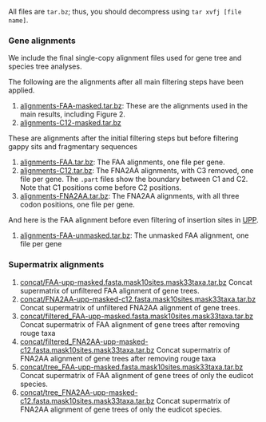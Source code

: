All files are `tar.bz`; thus, you should decompress using `tar xvfj [file name]`.

### Gene alignments

We include the final single-copy alignment files used for gene tree and species tree analyses. 

The following are the alignments after all main filtering steps have been applied. 

1. [alignments-FAA-masked.tar.bz](alignments-FAA-masked.tar.bz): These are the alignments used in the main results, including Figure 2. 
2. [alignments-C12-masked.tar.bz](alignments-C12-masked.tar.bz)

These are alignments after the initial filtering steps but before filtering gappy sits and fragmentary sequences

1. [alignments-FAA.tar.bz](alignments-FAA.tar.bz): The FAA alignments, one file per gene. 
2. [alignments-C12.tar.bz](alignments-C12.tar.bz): The FNA2AA alignments, with C3 removed, one file per gene. The `.part` files show the boundary between C1 and C2. Note that C1 positions come before C2 positions. 
3. [alignments-FNA2AA.tar.bz](alignments-FNA2AA.tar.bz): The FNA2AA alignments, with all three codon positions, one file per gene.

And here is the FAA alignment before even filtering of insertion sites in [UPP](https://github.com/smirarab/sepp). 

1. [alignments-FAA-unmasked.tar.bz](alignments-FAA-unmasked.tar.bz): The unmasked FAA alignment, one file per gene        

### Supermatrix alignments

1. [concat/FAA-upp-masked.fasta.mask10sites.mask33taxa.tar.bz](concat/FAA-upp-masked.fasta.mask10sites.mask33taxa.tar.bz) Concat supermatrix of unfiltered FAA alignment of gene trees.
2. [concat/FNA2AA-upp-masked-c12.fasta.mask10sites.mask33taxa.tar.bz](concat/FNA2AA-upp-masked-c12.fasta.mask10sites.mask33taxa.tar.bz) Concat supermatrix of unfiltered FNA2AA alignment of gene trees.
3. [concat/filtered_FAA-upp-masked.fasta.mask10sites.mask33taxa.tar.bz](concat/filtered_FAA-upp-masked.fasta.mask10sites.mask33taxa.tar.bz) Concat supermatrix of FAA alignment of gene trees after removing rouge taxa
4. [concat/filtered_FNA2AA-upp-masked-c12.fasta.mask10sites.mask33taxa.tar.bz](concat/filtered_FNA2AA-upp-masked-c12.fasta.mask10sites.mask33taxa.tar.bz) Concat supermatrix of FNA2AA alignment of gene trees after removing rouge taxa
5. [concat/tree_FAA-upp-masked.fasta.mask10sites.mask33taxa.tar.bz](concat/tree_FAA-upp-masked.fasta.mask10sites.mask33taxa.tar.bz) Concat supermatrix of FAA alignment of gene trees of only the eudicot species.
6. [concat/tree_FNA2AA-upp-masked-c12.fasta.mask10sites.mask33taxa.tar.bz](concat/tree_FNA2AA-upp-masked-c12.fasta.mask10sites.mask33taxa.tar.bz) Concat supermatrix of FNA2AA alignment of gene trees of only the eudicot species.



